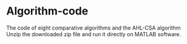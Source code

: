 # Algorithm-code
The code of eight comparative algorithms and  the AHL-CSA algorithm
Unzip the downloaded zip file and run it directly on MATLAB software.
